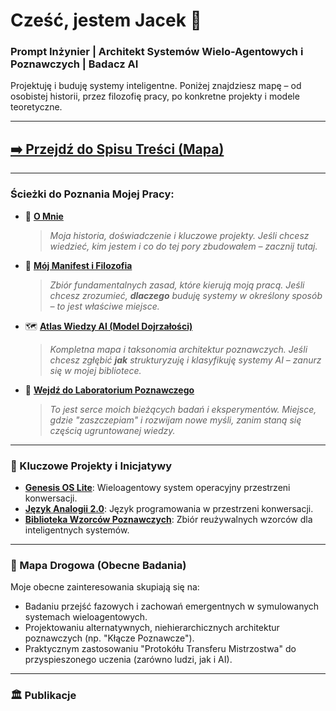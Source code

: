 # Cześć, jestem Jacek 👋
### Prompt Inżynier | Architekt Systemów Wielo-Agentowych i Poznawczych | Badacz AI

Projektuję i buduję systemy inteligentne. Poniżej znajdziesz mapę – od osobistej historii, przez filozofię pracy, po konkretne projekty i modele teoretyczne.

---
## [➡️ Przejdź do Spisu Treści (Mapa)](./Spis_Tresci.md)
---

### Ścieżki do Poznania Mojej Pracy:

* 👤 **[O Mnie](./Architekt.md)**
    > *Moja historia, doświadczenie i kluczowe projekty. Jeśli chcesz wiedzieć, kim jestem i co do tej pory zbudowałem – zacznij tutaj.*

* 📜 **[Mój Manifest i Filozofia](link-do-repo-atlasu/Manifest_Architekta.md)**
    > *Zbiór fundamentalnych zasad, które kierują moją pracą. Jeśli chcesz zrozumieć, **dlaczego** buduję systemy w określony sposób – to jest właściwe miejsce.*

* 🗺️ **[Atlas Wiedzy AI (Model Dojrzałości)](https://github.com/jacmal/Biblioteka_Wiedzy)**
    > *Kompletna mapa i taksonomia architektur poznawczych. Jeśli chcesz zgłębić **jak** strukturyzuję i klasyfikuję systemy AI – zanurz się w mojej bibliotece.*

* 🧠 **[Wejdź do Laboratorium Poznawczego](https://github.com/jacmal/Laboratorium_Poznawcze)**
    > *To jest serce moich bieżących badań i eksperymentów. Miejsce, gdzie "zaszczepiam" i rozwijam nowe myśli, zanim staną się częścią ugruntowanej wiedzy.*
---

### 🚀 Kluczowe Projekty i Inicjatywy

* **[Genesis OS Lite](./link-do-repo-genesis)**: Wieloagentowy system operacyjny przestrzeni konwersacji.
* **[Język Analogii 2.0](./link-do-repo-jezyka)**: Język programowania w przestrzeni konwersacji.
* **[Biblioteka Wzorców Poznawczych](./link-do-repo-wzorcow)**: Zbiór reużywalnych wzorców dla inteligentnych systemów.

---

### 🔭 Mapa Drogowa (Obecne Badania)

Moje obecne zainteresowania skupiają się na:
* Badaniu przejść fazowych i zachowań emergentnych w symulowanych systemach wieloagentowych.
* Projektowaniu alternatywnych, niehierarchicznych architektur poznawczych (np. "Kłącze Poznawcze").
* Praktycznym zastosowaniu "Protokółu Transferu Mistrzostwa" do przyspieszonego uczenia (zarówno ludzi, jak i AI).

---

### 🏛️ Publikacje
